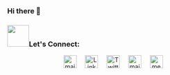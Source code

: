 ### Hi there 👋

### <img src="https://raw.githubusercontent.com/alexnaiman/alexnaiman/master/resources/Confused_Dog.gif" width="50px" />Let's Connect:
<p align="center">
  <a href="mailto:vinujakhatode@gmail.com"><img src="https://www.vectorlogo.zone/logos/gmail/gmail-icon.svg" width="30px" alt="mail"></a> &nbsp; &nbsp;
  <a href="https://www.linkedin.com/in/vinujakhatode/"><img src="https://www.vectorlogo.zone/logos/linkedin/linkedin-icon.svg" width="30px" alt="LinkedIn"></a> &nbsp; &nbsp;
  <a href="https://twitter.com/vinujakhatode"><img src="https://img.freepik.com/free-vector/new-2023-twitter-logo-x-icon-design_1017-45418.jpg?w=1380&t=st=1706662953~exp=1706663553~hmac=26298797797fbf7438ed16b8ac44240fde1638e319662489516d1f52f07e972e" width="30px" alt="Twitter"></a> &nbsp; &nbsp;
  <a href="https://github.com/Vinujaaa"><img src="https://www.vectorlogo.zone/logos/github/github-icon.svg" width="30px" alt="mail"></a> &nbsp; &nbsp;
  <a href="https://medium.com/@vinujakhatode"><img src="https://www.vectorlogo.zone/logos/medium/medium-tile.svg" width="30px" alt="medium"></a> &nbsp; &nbsp;
</p>


<!--
"https://raw.githubusercontent.com/alexnaiman/alexnaiman/master/resources/cool_duck.gif"
**Vinujaaa/Vinujaaa** is a ✨ _special_ ✨ repository because its `README.md` (this file) appears on your GitHub profile.

Here are some ideas to get you started:

- 🔭 I’m currently working on ...
- 🌱 I’m currently learning ...
- 👯 I’m looking to collaborate on ...
- 🤔 I’m looking for help with ...
- 💬 Ask me about ...
- 📫 How to reach me: ...
- 😄 Pronouns: ...
- ⚡ Fun fact: ...
-->
